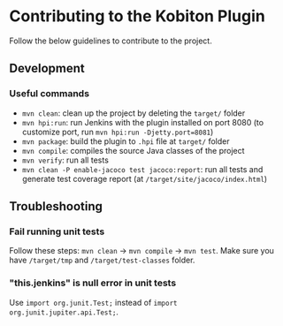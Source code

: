 # Contributing to the Kobiton Plugin

Follow the below guidelines to contribute to the project.

## Development

### Useful commands

- `mvn clean`: clean up the project by deleting the `target/` folder
- `mvn hpi:run`: run Jenkins with the plugin installed on port 8080 (to customize port, run `mvn hpi:run -Djetty.port=8081`)
- `mvn package`: build the plugin to `.hpi` file at `target/` folder
- `mvn compile`: compiles the source Java classes of the project
- `mvn verify`: run all tests
- `mvn clean -P enable-jacoco test jacoco:report`: run all tests and generate test coverage report (at `/target/site/jacoco/index.html`)

## Troubleshooting

### Fail running unit tests

Follow these steps: `mvn clean`  →  `mvn compile`  →  `mvn test`. Make sure you have `/target/tmp` and `/target/test-classes` folder.

### "this.jenkins" is null error in unit tests

Use `import org.junit.Test;` instead of `import org.junit.jupiter.api.Test;`.

